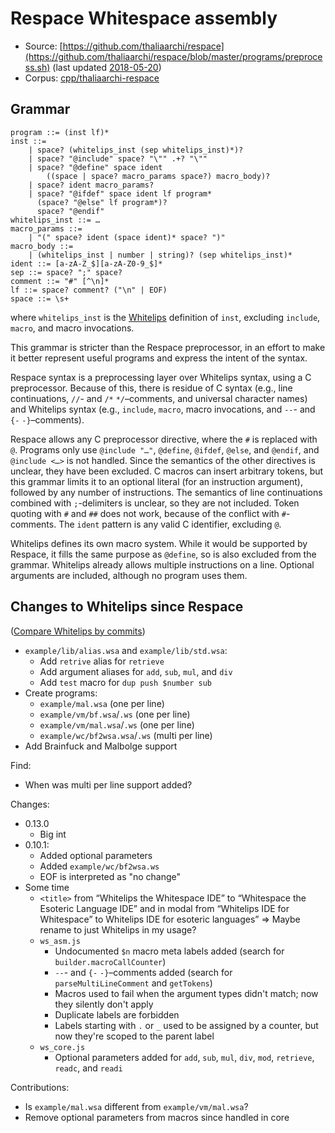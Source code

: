 # Respace Whitespace assembly

- Source: [https://github.com/thaliaarchi/respace](https://github.com/thaliaarchi/respace/blob/master/programs/preprocess.sh)
  (last updated [2018-05-20](https://github.com/thaliaarchi/respace/commit/57b1313484880261c623dc5e371bbdd2b39b520f))
- Corpus: [cpp/thaliaarchi-respace](https://github.com/wspace/corpus/tree/main/cpp/thaliaarchi-respace)

## Grammar

```bnf
program ::= (inst lf)*
inst ::=
    | space? (whitelips_inst (sep whitelips_inst)*)?
    | space? "@include" space? "\"" .+? "\""
    | space? "@define" space ident
        ((space | space? macro_params space?) macro_body)?
    | space? ident macro_params?
    | space? "@ifdef" space ident lf program*
      (space? "@else" lf program*)?
      space? "@endif"
whitelips_inst ::= …
macro_params ::=
    | "(" space? ident (space ident)* space? ")"
macro_body ::=
    | (whitelips_inst | number | string)? (sep whitelips_inst)*
ident ::= [a-zA-Z_$][a-zA-Z0-9_$]*
sep ::= space? ";" space?
comment ::= "#" [^\n]*
lf ::= space? comment? ("\n" | EOF)
space ::= \s+
```

where `whitelips_inst` is the [Whitelips](whitelips.md) definition of `inst`,
excluding `include`, `macro`, and macro invocations.

This grammar is stricter than the Respace preprocessor, in an effort to make it
better represent useful programs and express the intent of the syntax.

Respace syntax is a preprocessing layer over Whitelips syntax, using a C
preprocessor. Because of this, there is residue of C syntax (e.g., line
continuations, `//`- and `/*` `*/`–comments, and universal character names) and
Whitelips syntax (e.g., `include`, `macro`, macro invocations, and `--`- and
`{-` `-}`–comments).

Respace allows any C preprocessor directive, where the `#` is replaced with `@`.
Programs only use `@include "…"`, `@define`, `@ifdef`, `@else`, and `@endif`,
and `@include <…>` is not handled. Since the semantics of the other directives
is unclear, they have been excluded. C macros can insert arbitrary tokens, but
this grammar limits it to an optional literal (for an instruction argument),
followed by any number of instructions. The semantics of line continuations
combined with `;`-delimiters is unclear, so they are not included. Token quoting
with `#` and `##` does not work, because of the conflict with `#`-comments. The
`ident` pattern is any valid C identifier, excluding `@`.

Whitelips defines its own macro system. While it would be supported by Respace,
it fills the same purpose as `@define`, so is also excluded from the grammar.
Whitelips already allows multiple instructions on a line. Optional arguments are
included, although no program uses them.

## Changes to Whitelips since Respace

([Compare Whitelips by commits](https://github.com/vii5ard/whitespace/compare/b19aedadc672e2110d8833a93f93639a48c49670..a42adf9407063fd4be09047e6d254364c5e5b9d2))

- `example/lib/alias.wsa` and `example/lib/std.wsa`:
  - Add `retrive` alias for `retrieve`
  - Add argument aliases for `add`, `sub`, `mul`, and `div`
  - Add `test` macro for `dup push $number sub`
- Create programs:
  - `example/mal.wsa` (one per line)
  - `example/vm/bf.wsa`/`.ws` (one per line)
  - `example/vm/mal.wsa`/`.ws` (one per line)
  - `example/wc/bf2wsa.wsa`/`.ws` (multi per line)
- Add Brainfuck and Malbolge support

Find:

- When was multi per line support added?

Changes:

- 0.13.0
  - Big int
- 0.10.1:
  - Added optional parameters
  - Added `example/wc/bf2wsa.ws`
  - EOF is interpreted as "no change"
- Some time
  - `<title>` from “Whitelips the Whitespace IDE” to “Whitespace the Esoteric
    Language IDE” and in modal from “Whitelips IDE for Whitespace” to Whitelips
    IDE for esoteric languages”
    => Maybe rename to just Whitelips in my usage?
  - `ws_asm.js`
    - Undocumented `$n` macro meta labels added (search for
        `builder.macroCallCounter`)
    - `--`- and `{-` `-}`–comments added (search for `parseMultiLineComment` and
      `getTokens`)
    - Macros used to fail when the argument types didn't match; now they
      silently don't apply
    - Duplicate labels are forbidden
    - Labels starting with `.` or `_` used to be assigned by a counter, but now
      they're scoped to the parent label
  - `ws_core.js`
    - Optional parameters added for `add`, `sub`, `mul`, `div`, `mod`,
      `retrieve`, `readc`, and `readi`

Contributions:

- Is `example/mal.wsa` different from `example/vm/mal.wsa`?
- Remove optional parameters from macros since handled in core
